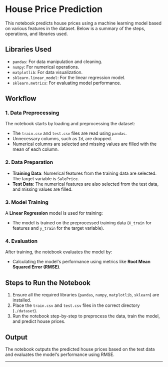 # House Price Prediction

This notebook predicts house prices using a machine learning model based on various features in the dataset. Below is a summary of the steps, operations, and libraries used.

## Libraries Used
- `pandas`: For data manipulation and cleaning.
- `numpy`: For numerical operations.
- `matplotlib`: For data visualization.
- `sklearn.linear_model`: For the linear regression model.
- `sklearn.metrics`: For evaluating model performance.

## Workflow

### 1. Data Preprocessing
The notebook starts by loading and preprocessing the dataset:
- The `train.csv` and `test.csv` files are read using `pandas`.
- Unnecessary columns, such as `Id`, are dropped.
- Numerical columns are selected and missing values are filled with the mean of each column.

### 2. Data Preparation
- **Training Data**: Numerical features from the training data are selected. The target variable is `SalePrice`.
- **Test Data**: The numerical features are also selected from the test data, and missing values are filled.

### 3. Model Training
A **Linear Regression** model is used for training:
- The model is trained on the preprocessed training data (`X_train` for features and `y_train` for the target variable).

### 4. Evaluation
After training, the notebook evaluates the model by:
- Calculating the model's performance using metrics like **Root Mean Squared Error (RMSE)**.

## Steps to Run the Notebook
1. Ensure all the required libraries (`pandas`, `numpy`, `matplotlib`, `sklearn`) are installed.
2. Place the `train.csv` and `test.csv` files in the correct directory (`./dataset`).
3. Run the notebook step-by-step to preprocess the data, train the model, and predict house prices.

## Output
The notebook outputs the predicted house prices based on the test data and evaluates the model's performance using RMSE.

---
